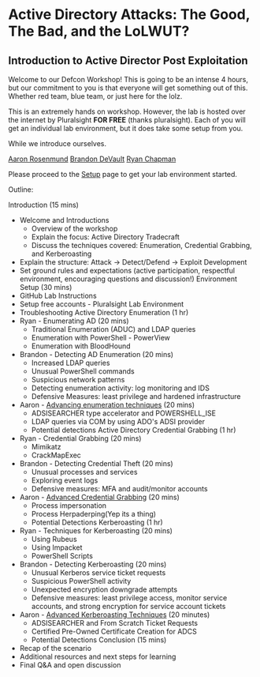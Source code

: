 # Active Directory Attacks: The Good, The Bad, and the LoLWUT?

## Introduction to Active Director Post Exploitation

Welcome to our Defcon Workshop!  This is going to be an intense 4 hours, but our commitment to you is that everyone will get something out of this. Whether red team, blue team, or just here for the lolz.  

This is an extremely hands on workshop.  However, the lab is hosted over the internet by Pluralsight **FOR FREE** (thanks pluralsight).  Each of you will get an individual lab environment, but it does take some setup from you.

While we introduce ourselves.

[Aaron Rosenmund](AaronRosenmund.com)
[Brandon DeVault](DevaultSecurity.com)
[Ryan Chapman](https://incidentresponse.training/)

Please proceed to the [Setup](./0_setup/README.md) page to get your lab environment started.












Outline:


Introduction (15 mins)
 - Welcome and Introductions
    - Overview of the workshop
    - Explain the focus: Active Directory Tradecraft
    - Discuss the techniques covered: Enumeration, Credential Grabbing, and Kerberoasting
 - Explain the structure: Attack -> Detect/Defend -> Exploit Development
 - Set ground rules and expectations (active participation, respectful environment, encouraging questions and discussion!)
Environment Setup (30 mins)
 - GitHub Lab Instructions
 - Setup free accounts - Pluralsight Lab Environment
 - Troubleshooting
Active Directory Enumeration (1 hr)
  - Ryan - Enumerating AD (20 mins)
    - Traditional Enumeration (ADUC) and LDAP queries
    - Enumeration with PowerShell - PowerView
    - Enumeration with BloodHound
  - Brandon - Detecting AD Enumeration (20 mins)
    - Increased LDAP queries
    - Unusual PowerShell commands
    - Suspicious network patterns
    - Detecting enumeration activity: log monitoring and IDS
    - Defensive Measures: least privilege and hardened infrastructure
  - Aaron - [Advancing enumeration techniques](./advanced_enumderation.md) (20 mins)
    - ADSISEARCHER type accelerator and POWERSHELL_ISE
    - LDAP queries via COM by using ADO's ADSI provider
    - Potential detections
Active Directory Credential Grabbing (1 hr)
  - Ryan - Credential Grabbing (20 mins)
    - Mimikatz
    - CrackMapExec
  - Brandon - Detecting Credential Theft (20 mins)
    - Unusual processes and services
    - Exploring event logs
    - Defensive measures: MFA and audit/monitor accounts
  - Aaron - [Advanced Credential Grabbing](./advanced_credentials.md) (20 mins)
    - Process impersonation
    - Process Herpaderping(Yep its a thing)
    - Potential Detections
Kerberoasting (1 hr)
  - Ryan - Techniques for Kerberoasting (20 mins)
    - Using Rubeus
    - Using Impacket
    - PowerShell Scripts
  - Brandon - Detecting Kerberoasting (20 mins)
    - Unusual Kerberos service ticket requests
    - Suspicious PowerShell activity
    - Unexpected encryption downgrade attempts
    - Defensive measures: least privilege access, monitor service accounts, and strong encryption for service account tickets
  - Aaron - [Advanced Kerberoasting Techniques](./advanced_kerberoast.md) (20 minutes)
    - ADSISEARCHER and From Scratch Ticket Requests
    - Certified Pre-Owned Certificate Creation for ADCS
    - Potential Detections
Conclusion (15 mins)
  - Recap of the scenario
  - Additional resources and next steps for learning
  - Final Q&A and open discussion
